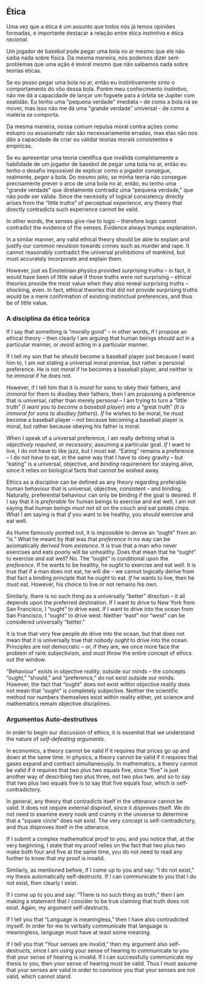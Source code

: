 ## Ética

Uma vez que a ética é um assunto que todos nós já temos opiniões formadas, é importante destacar a relação entre ética *instintiva* e ética *racional*.

Um jogador de basebol pode pegar uma bola no ar mesmo que ele não saiba nada sobre física. Da mesma maneira, nós podemos dizer sem problemas que uma ação é imoral mesmo que não saibamos nada sobre teorias éticas.

Se eu posso pegar uma bola no ar, então eu instintivamente *sinto* o comportamento do vôo dessa bola. Porém meu conhecimento instintivo, não me dá a capacidade de lançar um foguete para a órbita se Jupiter com exatidão. Eu tenho uma "pequena verdade" imediata – de como a bola irá se mover, mas isso não me dá uma "grande verdade" universal - de como a matéria se comporta.

Da mesma maneira, nossa comum repulsa moral contra ações como estupro ou assassinato não são necessariamente erradas, mas elas não nos dão a capacidade de criar ou validar teorias morais consistentes e empíricas.

Se eu apresentar uma teoria científica que inválida completamente a habilidade de um jogador de basebol de pegar uma bola no ar, então eu tenho o desafio impossível de explicar como o jogador consegue, realmente, *pegar* a bola. Do mesmo jeito, se minha teoria não consegue precisamente prever o arco de uma bola no ar, então, eu tenho uma "grande verdade" que diretamente contradiz uma "pequena verdade," que não pode ser válida. Since the necessity of logical consistency directly arises from the “little truths” of perceptual experience, any theory that directly contradicts such experience cannot be valid.

In other words, the senses give rise to logic – therefore logic cannot contradict the evidence of the senses. Evidence always trumps explanation.

In a similar manner, any valid ethical theory should be able to explain and justify our common revulsion towards crimes such as murder and rape. It cannot reasonably contradict the universal prohibitions of mankind, but must accurately incorporate and explain them.

However, just as Einsteinian physics provided surprising truths – in fact, it would have been of little value if those truths were *not* surprising – ethical theories provide the most value when they also reveal surprising truths – shocking, even. In fact, ethical theories that did not provide surprising truths would be a mere confirmation of existing instinctual preferences, and thus be of little value.

### A disciplina da ética teórica

If I say that something is “morally good” – in other words, if I propose an ethical theory – then clearly I am arguing that human beings *should* act in a particular manner, or *avoid* acting in a particular manner.

If I tell my son that he *should* become a baseball player just because I want him to, I am not stating a universal moral premise, but rather a personal preference. He is not *moral* if he becomes a baseball player, and neither is he *immoral* if he does not.

However, if I tell him that it is *moral* for sons to obey their fathers, and *immoral* for them to disobey their fathers, then I am proposing a preference that is universal, rather than merely personal – I am trying to turn a “little truth” (*I want you to become a baseball player*) into a “great truth” (*It is immoral for sons to disobey fathers*). *If* he wishes to be moral, he *must* become a baseball player – not because becoming a baseball player is moral, but rather because obeying his father is moral.

When I speak of a universal preference, I am really defining what is *objectively required*, or *necessary*, assuming a particular goal. *If* I want to live, I do not have to like jazz, but I *must* eat. “Eating” remains a preference – I do not *have* to eat, in the same way that I have to obey gravity – but “eating” is a universal, objective, and *binding* requirement for staying alive, since it relies on biological facts that cannot be wished away.

Ethics as a discipline can be defined as any theory regarding preferable human behaviour that is universal, objective, consistent – and binding. Naturally, preferential behaviour can only be binding if the goal is desired. If I say that it is *preferable* for human beings to exercise and eat well, I am not saying that human beings *must not* sit on the couch and eat potato chips. What I am saying is that *if* you want to be healthy, you *should* exercise and eat well.

As Hume famously pointed out, it is impossible to derive an “ought” from an “is.” What he meant by that was that *preference* in no way can be axiomatically derived from *existence*. It is true that a man who never exercises and eats poorly will be unhealthy. Does that mean that he “ought” to exercise and eat well? No. The “ought” is conditional upon the *preference*. If he wants to be healthy, he *ought* to exercise and eat well. It is true that if a man does not eat, he will die – we cannot logically derive from that fact a binding principle that he *ought* to eat. *If* he wants to live, then he *must* eat. However, his choice to live or not remains his own.

Similarly, there is no such thing as a universally “better” direction – it all depends upon the preferred destination. If I want to drive to New York from San Francisco, I “ought” to drive east. If I want to drive into the ocean from San Francisco, I “ought” to drive west. Neither “east” nor “west” can be considered universally “better.”

It is true that very few people *do* drive into the ocean, but that does not mean that it is universally true that nobody *ought* to drive into the ocean. Principles are not democratic – or, if they are, we once more face the problem of rank subjectivism, and must throw the entire concept of ethics out the window.

“Behaviour” exists in objective reality, outside our minds – the concepts “ought,” “should,” and “preference,” do not exist outside our minds. However, the fact that “ought” does not exist within objective reality does not mean that “ought” is completely subjective. Neither the scientific method nor numbers themselves exist within reality either, yet science and mathematics remain objective disciplines.

### Argumentos Auto-destrutivos

In order to begin our discussion of ethics, it is essential that we understand the nature of *self-defeating arguments*.

In economics, a theory cannot be valid if it requires that prices go up and down at the same time. In physics, a theory cannot be valid if it requires that gases expand and contract simultaneously. In mathematics, a theory cannot be valid if it requires that two plus two equals five, since “five” is just another way of describing two plus three, not two plus two, and so to say that two plus two equals five is to say that five equals four, which is self-contradictory.

In general, any theory that contradicts itself in the utterance cannot be valid. It does not require external disproof, since it disproves itself. We do not need to examine every nook and cranny in the universe to determine that a “square circle” does not exist. The very concept is self-contradictory, and thus disproves itself in the utterance.

If I submit a complex mathematical proof to you, and you notice that, at the very beginning, I state that my proof relies on the fact that two plus two make both four and five at the same time, you do not need to read any further to know that my proof is invalid.

Similarly, as mentioned before, if I come up to you and say: “I do not exist,” my thesis automatically self-destructs. If I can communicate to you that I do not exist, then clearly I exist.

If I come up to you and say: “There is no such thing as truth,” then I am making a statement that I consider to be true claiming that truth does not exist. Again, my argument self-destructs.

If I tell you that “Language is meaningless,” then I have also contradicted myself. In order for me to verbally communicate that language is meaningless, language must have at least some meaning.

If I tell you that “Your senses are invalid,” then my argument also self-destructs, since I am using your sense of hearing to communicate to you that your sense of hearing is invalid. If I can successfully communicate my thesis to you, then your sense of hearing must be valid. Thus I must assume that your senses are valid in order to convince you that your senses are not valid, which cannot stand.